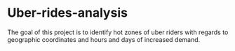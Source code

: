 # Uber-rides-analysis

The goal of this project is to identify hot zones of uber riders with regards to geographic coordinates and hours and days of increased demand.
